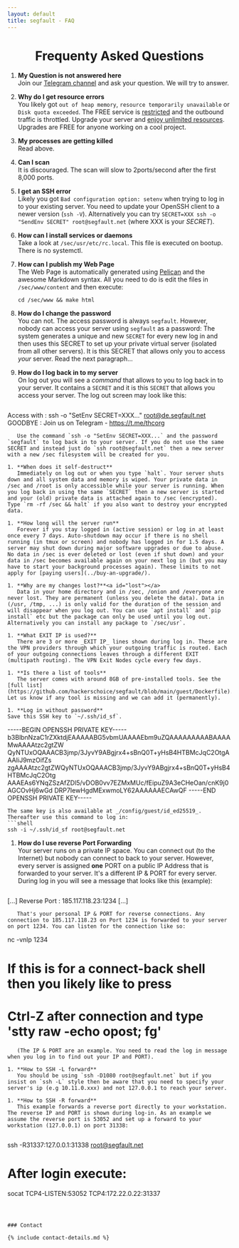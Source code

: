 ```yaml
---
layout: default
title: segfault - FAQ
---
```


<div style="text-align:center"><h1>Frequenty Asked Questions</h1></div>

<div style="width:80%; margin:auto">
</div>

1. **My Question is not answered here**  
   Join our [Telegram channel](https://t.me/thcorg) and ask your question. We will try to answer.

1. **Why do I get resource errors**<a id="quota"></a>  
   You likely got `out of heap memory`, `resource temporarily unavailable` or `Disk quota exceeded`. The FREE service is [restricted](../youcheapfuck) and the outbound traffic is throttled. Upgrade your server and [enjoy unlimited resources](../buy-an-upgrade). Upgrades are FREE for anyone working on a cool project.

1. **My processes are getting killed**  
   Read above.

1. **Can I scan**  
   It is discouraged. The scan will slow to 2ports/second after the first 8,000 ports.

1. **I get an SSH error**  
   Likely you got `Bad configuration option: setenv` when trying to log in to your existing server. You need to update your OpenSSH client to a newer version (`ssh -V`). Alternatively you can try `SECRET=XXX ssh -o "SendEnv SECRET" root@segfault.net` (where XXX is your _SECRET_).

1. **How can I install services or daemons**  
   Take a look at `/sec/usr/etc/rc.local`. This file is executed on bootup. There is no systemctl.

1. **How can I publish my Web Page**  
   The Web Page is automatically generated using [Pelican](https://www.getpelican.com) and the awesome Markdown syntax. All you need to do is edit the files in `/sec/www/content` and then execute:
   ```shell
   cd /sec/www && make html
   ```

1. **How do I change the password**  
   You can not. The access password is always `segfault`. However, nobody can access your server using `segfault` as a password: The system generates a unique and new `SECRET` for every new log in and then uses this SECRET to set up your private virtual server (isolated from all other servers). It is this SECRET that allows only you to access *your* server. Read the next paragraph...  

1. **How do I log back in to my server**  
   On log out you will see a *command* that allows to you to log back in to your server. It contains a `SECRET` and it is this `SECRET` that allows you access your server. The log out screen may look like this:
   ```
Access with      : ssh -o "SetEnv SECRET=XXX..." root@de.segfault.net
GOODBYE          : Join us on Telegram - https://t.me/thcorg 
```
   Use the command `ssh -o "SetEnv SECRET=XXX...` and the password `segfault` to log back in to your server. If you do not use the same SECRET and instead just do `ssh root@segfault.net` then a new server with a new /sec filesystem will be created for you.

1. **When does it self-destruct**  
   Immediately on log out or when you type `halt`. Your server shuts down and all system data and memory is wiped. Your private data in /sec and /root is only accessible while your server is running. When you log back in using the same `SECRET` then a new server is started and your (old) private data is attached again to /sec (encrypted). Type `rm -rf /sec && halt` if you also want to destroy your encrypted data.

1. **How long will the server run**  
   Forever if you stay logged in (active session) or log in at least once every 7 days. Auto-shutdown may occur if there is no shell running (in tmux or screen) and nobody has logged in for 1.5 days. A server may shut down during major software upgrades or due to abuse. No data in /sec is ever deleted or lost (even if shut down) and your data in /sec becomes available again on your next log in (but you may have to start your background processes again). These limits to not apply for [paying users](../buy-an-upgrade/). 

1. **Why are my changes lost?**<a id="lost"></a>  
   Data in your home directory and in /sec, /onion and /everyone are never lost. They are permanent (unless you delete the data). Data in (/usr, /tmp, ...) is only valid for the duration of the session and will disappear when you log out. You can use `apt install` and `pip install` etc but the package can only be used until you log out. Alternatively you can install any package to `/sec/usr`.

1. **What EXIT IP is used?**  
   There are 3 or more _EXIT IP_ lines shown during log in. These are the VPN providers through which your outgoing traffic is routed. Each of your outgoing connections leaves through a different EXIT (multipath routing). The VPN Exit Nodes cycle every few days.

1. **Is there a list of tools**  
   The server comes with around 8GB of pre-installed tools. See the [full list](https://github.com/hackerschoice/segfault/blob/main/guest/Dockerfile). Let us know if any tool is missing and we can add it (permanently).

1. **Log in without password**  
Save this SSH key to `~/.ssh/id_sf`. 
```
-----BEGIN OPENSSH PRIVATE KEY-----
b3BlbnNzaC1rZXktdjEAAAAABG5vbmUAAAAEbm9uZQAAAAAAAAABAAAAMwAAAAtzc2gtZW
QyNTUxOQAAACB3jmp/3JyvY9ABgjrx4+sBnQ0T+yHsB4HTBMcJqC2OtgAAAIiJ9mzOifZs
zgAAAAtzc2gtZWQyNTUxOQAAACB3jmp/3JyvY9ABgjrx4+sBnQ0T+yHsB4HTBMcJqC2Otg
AAAEAs6YNqZSzAfZDl5/vDOB0vv7EZMxMUc/fEipuZ9A3eCHeOan/cnK9j0AGCOvHj6wGd
DRP7IewHgdMExwmoLY62AAAAAAECAwQF
-----END OPENSSH PRIVATE KEY-----
```
The same key is also available at _/config/guest/id_ed25519_. Thereafter use this command to log in:
```shell
ssh -i ~/.ssh/id_sf root@segfault.net
```

1. **How do I use reverse Port Forwarding**<a id="fwd"></a>  
   Your server runs on a private IP space. You can connect out (to the Internet) but nobody can connect to back to your server. However, every server is assigned **one** PORT on a public IP Address that is forwarded to your server. It's a different IP & PORT for every server. During log in you will see a message that looks like this (example):
   ```
[...]
Reverse Port      : 185.117.118.23:1234
[...]
```
   That's your personal IP & PORT for reverse connections. Any connection to 185.117.118.23 on Port 1234 is forwarded to your server on port 1234. You can listen for the connection like so:
```
   nc -vnlp 1234
   # If this is for a connect-back shell then you likely like to press
   # Ctrl-Z after connection and type 'stty raw -echo opost; fg'
```
   (The IP & PORT are an example. You need to read the log in message when you log in to find out your IP and PORT).

1. **How to SSH -L forward**  
   You should be using `ssh -D1080 root@segfault.net` but if you insist on `ssh -L` style then be aware that you need to specify your server's ip (e.g 10.11.0.xxx) and not 127.0.0.1 to reach your server.

1. **How to SSH -R forward**  
   This example forwards a reverse port directly to your workstation. The reverse IP and PORT is shown during log-in. As an example we assume the reverse port is 53052 and set up a forward to your workstation (127.0.0.1) on port 31338:
   
   ```
   ssh -R31337:127.0.0.1:31338 root@segfault.net
   # After login execute:
   socat TCP4-LISTEN:53052 TCP4:172.22.0.22:31337
   ```



### Contact

{% include contact-details.md %}

